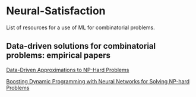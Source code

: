 # Neural-Satisfaction
List of resources for a use of ML for combinatorial problems.


## Data-driven solutions for combinatorial problems: empirical papers
[Data-Driven Approximations to NP-Hard Problems](https://www.semanticscholar.org/paper/Data-Driven-Approximations-to-NP-Hard-Problems-Milan-Rezatofighi/c0ce6c60727808bdadcd7b2be0cf0de34eb36aba)

[Boosting Dynamic Programming with Neural Networks for Solving NP-hard Problems](https://www.semanticscholar.org/paper/Boosting-Dynamic-Programming-with-Neural-Networks-Yang-Jin/ae51014149d2b0b1032e200cc122f1dba82aab49)


